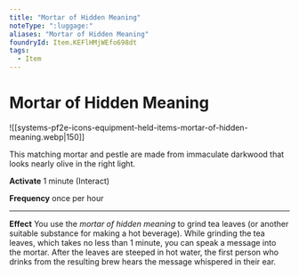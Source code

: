 ```yaml
---
title: "Mortar of Hidden Meaning"
noteType: ":luggage:"
aliases: "Mortar of Hidden Meaning"
foundryId: Item.KEFlHMjWEfo698dt
tags:
  - Item
---
```


# Mortar of Hidden Meaning
![[systems-pf2e-icons-equipment-held-items-mortar-of-hidden-meaning.webp|150]]

This matching mortar and pestle are made from immaculate darkwood that looks nearly olive in the right light.

**Activate** 1 minute (Interact)

**Frequency** once per hour

* * *

**Effect** You use the _mortar of hidden meaning_ to grind tea leaves (or another suitable substance for making a hot beverage). While grinding the tea leaves, which takes no less than 1 minute, you can speak a message into the mortar. After the leaves are steeped in hot water, the first person who drinks from the resulting brew hears the message whispered in their ear.
